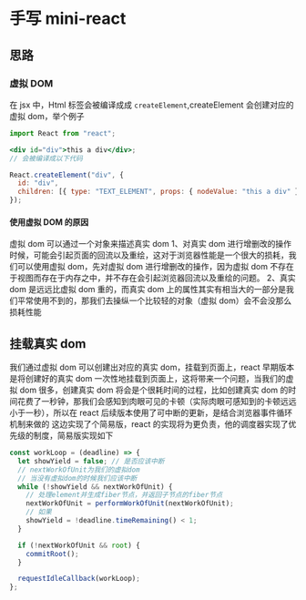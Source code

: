 # 手写 mini-react

## 思路

### 虚拟 DOM

在 jsx 中，Html 标签会被编译成成 `createElement`,createElement 会创建对应的虚拟 dom，举个例子

```jsx
import React from "react";

<div id="div">this a div</div>;
// 会被编译成以下代码

React.createElement("div", {
  id: "div",
  children: [{ type: "TEXT_ELEMENT", props: { nodeValue: "this a div" } }],
});
```

#### 使用虚拟 DOM 的原因

虚拟 dom 可以通过一个对象来描述真实 dom
1、对真实 dom 进行增删改的操作时候，可能会引起页面的回流以及重绘，这对于浏览器性能是一个很大的损耗，我们可以使用虚拟 dom，先对虚拟 dom 进行增删改的操作，因为虚拟 dom 不存在于视图而存在于内存之中，并不存在会引起浏览器回流以及重绘的问题。
2、真实 dom 是远远比虚拟 dom 重的，而真实 dom 上的属性其实有相当大的一部分是我们平常使用不到的，那我们去操纵一个比较轻的对象（虚拟 dom）会不会没那么损耗性能

## 挂载真实 dom

我们通过虚拟 dom 可以创建出对应的真实 dom，挂载到页面上，react 早期版本是将创建好的真实 dom 一次性地挂载到页面上，这将带来一个问题，当我们的虚拟 dom 很多，创建真实 dom 将会是个很耗时间的过程，比如创建真实 dom 的时间花费了一秒钟，那我们会感知到肉眼可见的卡顿（实际肉眼可感知到的卡顿远远小于一秒），所以在 react 后续版本使用了可中断的更新，是结合浏览器事件循环机制来做的
这边实现了个简易版，react 的实现将为更负责，他的调度器实现了优先级的制度，简易版实现如下

```js
const workLoop = (deadline) => {
  let showYield = false; // 是否应该中断
  // nextWorkOfUnit为我们的虚拟dom
  // 当没有虚拟dom的时候我们应该中断
  while (!showYield && nextWorkOfUnit) {
    // 处理element并生成fiber节点，并返回子节点的fiber节点
    nextWorkOfUnit = performWorkOfUnit(nextWorkOfUnit);
    // 如果
    showYield = !deadline.timeRemaining() < 1;
  }

  if (!nextWorkOfUnit && root) {
    commitRoot();
  }

  requestIdleCallback(workLoop);
};
```
